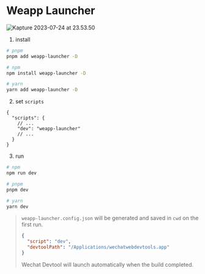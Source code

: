 # Weapp Launcher

![Kapture 2023-07-24 at 23.53.50](https://cdn.jsdelivr.net/gh/zb81/blog-assets/images/Kapture%202023-07-24%20at%2023.53.50.gif)

1. install

```bash
# pnpm
pnpm add weapp-launcher -D

# npm
npm install weapp-launcher -D

# yarn
yarn add weapp-launcher -D
```

2. set `scripts`

```
{
  "scripts": {
    // ...
    "dev": "weapp-launcher"
    // ...
  }
}
```

3. run

```bash
# npm
npm run dev

# pnpm
pnpm dev

# yarn
yarn dev
```

> `weapp-launcher.config.json` will be generated and saved in `cwd` on the first run.
>
> ```json
> {
>   "script": "dev",
>   "devtoolPath": "/Applications/wechatwebdevtools.app"
> }
> ```
>
> Wechat Devtool will launch automatically when the build completed.
